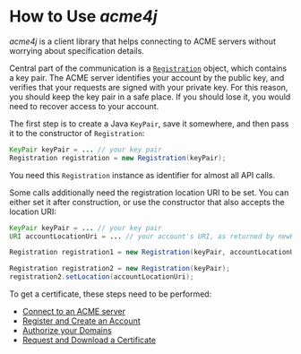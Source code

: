 # How to Use _acme4j_

_acme4j_ is a client library that helps connecting to ACME servers without worrying about specification details.

Central part of the communication is a [`Registration`](../apidocs/org/shredzone/acme4j/Registration.html) object, which contains a key pair. The ACME server identifies your account by the public key, and verifies that your requests are signed with your private key. For this reason, you should keep the key pair in a safe place. If you should lose it, you would need to recover access to your account.

The first step is to create a Java `KeyPair`, save it somewhere, and then pass it to the constructor of `Registration`:

```java
KeyPair keyPair = ... // your key pair
Registration registration = new Registration(keyPair);
```

You need this `Registration` instance as identifier for almost all API calls.

Some calls additionally need the registration location URI to be set. You can either set it after construction, or use the constructor that also accepts the location URI:

```java
KeyPair keyPair = ... // your key pair
URI accountLocationUri = ... // your account's URI, as returned by newRegistration()

Registration registration1 = new Registration(keyPair, accountLocationUri);

Registration registration2 = new Registration(keyPair);
registration2.setLocation(accountLocationUri);
```

To get a certificate, these steps need to be performed:

* [Connect to an ACME server](./connect.html)
* [Register and Create an Account](./register.html)
* [Authorize your Domains](./authorization.html)
* [Request and Download a Certificate](./certificate.html)
